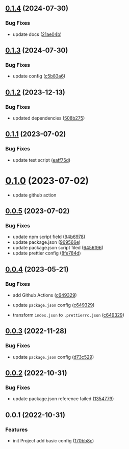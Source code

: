 ## [0.1.4](https://github.com/jaz-w/prettier-config/compare/v0.1.3...v0.1.4) (2024-07-30)


### Bug Fixes

* update docs ([21ae04b](https://github.com/jaz-w/prettier-config/commit/21ae04b1db2f4f1531a910fff492c2df95de269b))



## [0.1.3](https://github.com/jaz-w/prettier-config/compare/v0.1.2...v0.1.3) (2024-07-30)


### Bug Fixes

* update config ([c5b83a6](https://github.com/jaz-w/prettier-config/commit/c5b83a68c3f409ab73dcb54e7e78ebc697beca39))



## [0.1.2](https://github.com/jaz-w/prettier-config/compare/v0.1.1...v0.1.2) (2023-12-13)


### Bug Fixes

* updated dependencies ([508b275](https://github.com/jaz-w/prettier-config/commit/508b275d0be4c2ba044b9636ad848652cf8f43a3))



## [0.1.1](https://github.com/jaz-w/prettier-config/compare/v0.1.0...v0.1.1) (2023-07-02)


### Bug Fixes

* update test script ([eaff75d](https://github.com/jaz-w/prettier-config/commit/eaff75d676b89c6b570529dcabe5bb1a2f9139b7))



# [0.1.0](https://github.com/jaz-w/prettier-config/compare/v0.0.6...v0.1.0) (2023-07-02)

* update github action

## [0.0.5](https://github.com/jaz-w/prettier-config/compare/v0.0.4...v0.0.5) (2023-07-02)

### Bug Fixes

- update npm script field ([94b6978](https://github.com/jaz-w/prettier-config/commit/94b697855c9e712c314ab4dfa1bd3c373391ce67))
- update package.json ([969566e](https://github.com/jaz-w/prettier-config/commit/969566e5e3d5cf6b2eeb610e068a3d3c5ec3a30a))
- update package.json script filed ([6456f96](https://github.com/jaz-w/prettier-config/commit/6456f96456c749c1008319e2124a0e8821e4a613))
- update prettier config ([8fe784d](https://github.com/jaz-w/prettier-config/commit/8fe784d58877c66597d48c3d78393ac1711225c6))

## [0.0.4](https://github.com/jaz-w/prettier-config/compare/v0.0.3...v0.0.4) (2023-05-21)

### Bug Fixes

- add Github Actions ([c649329](https://github.com/jaz-w/prettier-config/commit/c649329edabea4b23bdb90b0f017e73c50c49b94))

- update `package.json` config ([c649329](https://github.com/jaz-w/prettier-config/commit/c649329edabea4b23bdb90b0f017e73c50c49b94))

- transform `index.json` to `.prettierrc.json` ([c649329](https://github.com/jaz-w/prettier-config/commit/c649329edabea4b23bdb90b0f017e73c50c49b94))

## [0.0.3](https://github.com/jaz-w/prettier-config/compare/v0.0.2...v0.0.3) (2022-11-28)

### Bug Fixes

- update `package.json` config ([d73c529](https://github.com/jaz-w/prettier-config/commit/d73c529c8fb61b9ea187ae764b526f9b483647a4))

## [0.0.2](https://github.com/jaz-w/prettier-config/compare/v0.0.1...v0.0.2) (2022-10-31)

### Bug Fixes

- update package.json reference failed ([1354779](https://github.com/jaz-w/prettier-config/commit/1354779b0541be8ab8bb89bef0e9d8365164a14d))

## 0.0.1 (2022-10-31)

### Features

- init Project add basic config ([170bb8c](https://github.com/jaz-w/prettier-config/commit/170bb8c40269649b9c84bf2252f1cfc01396a686))
